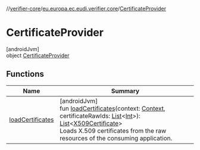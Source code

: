 //[verifier-core](../../../index.md)/[eu.europa.ec.eudi.verifier.core](../index.md)/[CertificateProvider](index.md)

# CertificateProvider

[androidJvm]\
object [CertificateProvider](index.md)

## Functions

| Name | Summary |
|---|---|
| [loadCertificates](load-certificates.md) | [androidJvm]<br>fun [loadCertificates](load-certificates.md)(context: [Context](https://developer.android.com/reference/kotlin/android/content/Context.html), certificateRawIds: [List](https://kotlinlang.org/api/latest/jvm/stdlib/kotlin-stdlib/kotlin.collections/-list/index.html)&lt;[Int](https://kotlinlang.org/api/latest/jvm/stdlib/kotlin-stdlib/kotlin/-int/index.html)&gt;): [List](https://kotlinlang.org/api/latest/jvm/stdlib/kotlin-stdlib/kotlin.collections/-list/index.html)&lt;[X509Certificate](https://developer.android.com/reference/kotlin/java/security/cert/X509Certificate.html)&gt;<br>Loads X.509 certificates from the raw resources of the consuming application. |

